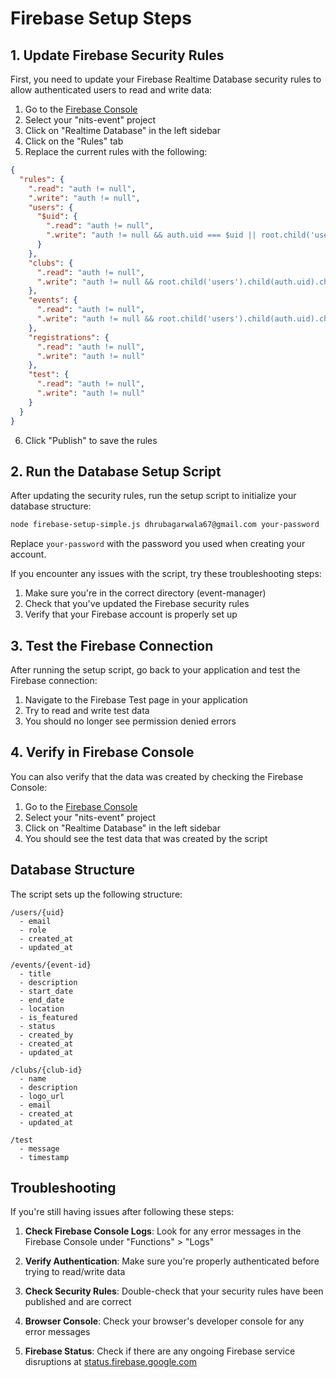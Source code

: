 # Firebase Setup Steps

## 1. Update Firebase Security Rules

First, you need to update your Firebase Realtime Database security rules to allow authenticated users to read and write data:

1. Go to the [Firebase Console](https://console.firebase.google.com/)
2. Select your "nits-event" project
3. Click on "Realtime Database" in the left sidebar
4. Click on the "Rules" tab
5. Replace the current rules with the following:

```json
{
  "rules": {
    ".read": "auth != null",
    ".write": "auth != null",
    "users": {
      "$uid": {
        ".read": "auth != null",
        ".write": "auth != null && auth.uid === $uid || root.child('users').child(auth.uid).child('role').val() === 'admin'"
      }
    },
    "clubs": {
      ".read": "auth != null",
      ".write": "auth != null && root.child('users').child(auth.uid).child('role').val() === 'admin' || root.child('users').child(auth.uid).child('role').val() === 'club_admin'"
    },
    "events": {
      ".read": "auth != null",
      ".write": "auth != null && root.child('users').child(auth.uid).child('role').val() === 'admin' || root.child('users').child(auth.uid).child('role').val() === 'club_admin'"
    },
    "registrations": {
      ".read": "auth != null",
      ".write": "auth != null"
    },
    "test": {
      ".read": "auth != null",
      ".write": "auth != null"
    }
  }
}
```

6. Click "Publish" to save the rules

## 2. Run the Database Setup Script

After updating the security rules, run the setup script to initialize your database structure:

```bash
node firebase-setup-simple.js dhrubagarwala67@gmail.com your-password
```

Replace `your-password` with the password you used when creating your account.

If you encounter any issues with the script, try these troubleshooting steps:

1. Make sure you're in the correct directory (event-manager)
2. Check that you've updated the Firebase security rules
3. Verify that your Firebase account is properly set up

## 3. Test the Firebase Connection

After running the setup script, go back to your application and test the Firebase connection:

1. Navigate to the Firebase Test page in your application
2. Try to read and write test data
3. You should no longer see permission denied errors

## 4. Verify in Firebase Console

You can also verify that the data was created by checking the Firebase Console:

1. Go to the [Firebase Console](https://console.firebase.google.com/)
2. Select your "nits-event" project
3. Click on "Realtime Database" in the left sidebar
4. You should see the test data that was created by the script

## Database Structure

The script sets up the following structure:

```
/users/{uid}
  - email
  - role
  - created_at
  - updated_at

/events/{event-id}
  - title
  - description
  - start_date
  - end_date
  - location
  - is_featured
  - status
  - created_by
  - created_at
  - updated_at

/clubs/{club-id}
  - name
  - description
  - logo_url
  - email
  - created_at
  - updated_at

/test
  - message
  - timestamp
```

## Troubleshooting

If you're still having issues after following these steps:

1. **Check Firebase Console Logs**: Look for any error messages in the Firebase Console under "Functions" > "Logs"

2. **Verify Authentication**: Make sure you're properly authenticated before trying to read/write data

3. **Check Security Rules**: Double-check that your security rules have been published and are correct

4. **Browser Console**: Check your browser's developer console for any error messages

5. **Firebase Status**: Check if there are any ongoing Firebase service disruptions at [status.firebase.google.com](https://status.firebase.google.com/)
